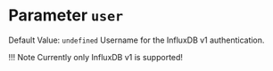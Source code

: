 # Parameter `user`
Default Value: `undefined`
Username for the InfluxDB v1 authentication.

!!! Note
    Currently only InfluxDB v1 is supported!
